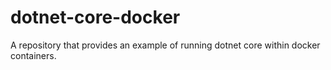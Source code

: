 # dotnet-core-docker
A repository that provides an example of running dotnet core within docker containers.
